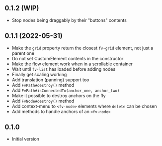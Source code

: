 ## 0.1.2 (WIP)

* Stop nodes being draggably by their "buttons" contents

## 0.1.1 (2022-05-31)

* Make the `grid` property return the closest `fv-grid` element, not just a parent one
* Do not set CustomElement contents in the constructor
* Make the flow element work when in a scrollable container
* Wait until `fv-list` has loaded before adding nodes
* Finally get scaling working
* Add translation (panning) support too
* Add `FvPath#destroy()` method
* Add `FvPath#isConnectedTo(anchor_one, anchor_two)`
* Make it possible to destroy anchors on the fly
* Add `FvNode#destroy()` method
* Add context-menu to `<fv-node>` elements where `delete` can be chosen
* Add methods to handle anchors of an `<fv-node>`

## 0.1.0

* Initial version